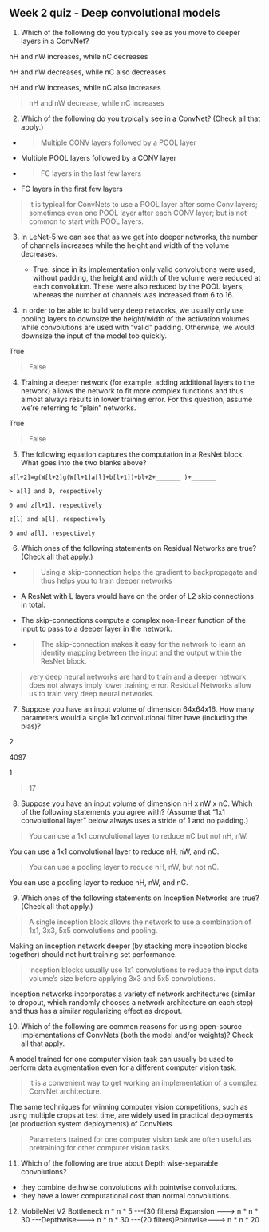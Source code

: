 ## Week 2 quiz - Deep convolutional models

1. Which of the following do you typically see as you move to deeper layers in a ConvNet?

  nH and nW increases, while nC decreases

  nH and nW decreases, while nC also decreases

  nH and nW increases, while nC also increases

  > nH and nW decrease, while nC increases

2. Which of the following do you typically see in a ConvNet? (Check all that apply.)

  - > Multiple CONV layers followed by a POOL layer

  - Multiple POOL layers followed by a CONV layer

  - > FC layers in the last few layers

  - FC layers in the first few layers

>It is typical for ConvNets to use a POOL layer after some Conv layers; sometimes even one POOL layer after each CONV layer; but is not common to start with POOL layers.

3. In LeNet-5 we can see that as we get into deeper networks, the number of channels increases while the height and width of the volume decreases.
   - True. since in its implementation only valid convolutions were used, without padding, the height and width of the volume were reduced at each convolution. These were also reduced by the POOL layers, whereas the number of channels was increased from 6 to 16.

4. In order to be able to build very deep networks, we usually only use pooling layers to downsize the height/width of the activation volumes while convolutions are used with “valid” padding. Otherwise, we would downsize the input of the model too quickly.

  True

  > False

4. Training a deeper network (for example, adding additional layers to the network) allows the network to fit more complex functions and thus almost always results in lower training error. For this question, assume we’re referring to “plain” networks.

  True

  > False

5. The following equation captures the computation in a ResNet block. What goes into the two blanks above?
```
a[l+2]=g(W[l+2]g(W[l+1]a[l]+b[l+1])+bl+2+_______ )+_______
```
	> a[l] and 0, respectively

	0 and z[l+1], respectively

	z[l] and a[l], respectively

	0 and a[l], respectively

6. Which ones of the following statements on Residual Networks are true? (Check all that apply.)

  - > Using a skip-connection helps the gradient to backpropagate and thus helps you to train deeper networks

  - A ResNet with L layers would have on the order of L2 skip connections in total.

  - The skip-connections compute a complex non-linear function of the input to pass to a deeper layer in the network.

  - > The skip-connection makes it easy for the network to learn an identity mapping between the input and the output within the ResNet block.
    
> very deep neural networks are hard to train and a deeper network does not always imply lower training error. Residual Networks allow us to train very deep neural networks.

7. Suppose you have an input volume of dimension 64x64x16. How many parameters would a single 1x1 convolutional filter have (including the bias)?

  2

  4097

  1

  > 17

8. Suppose you have an input volume of dimension nH x nW x nC. Which of the following statements you agree with? (Assume that “1x1 convolutional layer” below always uses a stride of 1 and no padding.)

  > You can use a 1x1 convolutional layer to reduce nC but not nH, nW.

  You can use a 1x1 convolutional layer to reduce nH, nW, and nC.

  >  You can use a pooling layer to reduce nH, nW, but not nC.

  You can use a pooling layer to reduce nH, nW, and nC.

9. Which ones of the following statements on Inception Networks are true? (Check all that apply.)

  > A single inception block allows the network to use a combination of 1x1, 3x3, 5x5 convolutions and pooling.

  Making an inception network deeper (by stacking more inception blocks together) should not hurt training set performance.

  > Inception blocks usually use 1x1 convolutions to reduce the input data volume’s size before applying 3x3 and 5x5 convolutions.

  Inception networks incorporates a variety of network architectures (similar to dropout, which randomly chooses a network architecture on each step) and thus has a similar regularizing effect as dropout.

10. Which of the following are common reasons for using open-source implementations of ConvNets (both the model and/or weights)? Check all that apply.

  A model trained for one computer vision task can usually be used to perform data augmentation even for a different computer vision task.

  > It is a convenient way to get working an implementation of a complex ConvNet architecture.

  The same techniques for winning computer vision competitions, such as using multiple crops at test time, are widely used in practical deployments (or production system deployments) of ConvNets.

  > Parameters trained for one computer vision task are often useful as pretraining for other computer vision tasks.

11. Which of the following are true about Depth wise-separable convolutions?
   - they combine dethwise convolutions with pointwise convolutions.
   - they have a lower computational cost than normal convolutions.
     
12. MobileNet V2 Bottleneck
    n * n * 5 ---(30 filters) Expansion ---> n * n * 30 ---Depthwise---> n * n * 30 ---(20 filters)Pointwise---> n * n * 20

